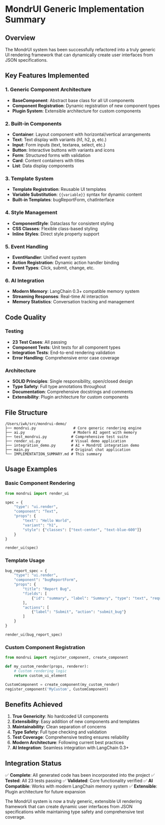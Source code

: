 # MondrUI Generic Implementation Summary

## Overview
The MondrUI system has been successfully refactored into a truly generic UI rendering framework that can dynamically create user interfaces from JSON specifications.

## Key Features Implemented

### 1. Generic Component Architecture
- **BaseComponent**: Abstract base class for all UI components
- **Component Registration**: Dynamic registration of new component types
- **Plugin System**: Extensible architecture for custom components

### 2. Built-in Components
- **Container**: Layout component with horizontal/vertical arrangements
- **Text**: Text display with variants (h1, h2, p, etc.)
- **Input**: Form inputs (text, textarea, select, etc.)
- **Button**: Interactive buttons with variants and icons
- **Form**: Structured forms with validation
- **Card**: Content containers with titles
- **List**: Data display components

### 3. Template System
- **Template Registration**: Reusable UI templates
- **Variable Substitution**: `{{variable}}` syntax for dynamic content
- **Built-in Templates**: bugReportForm, chatInterface

### 4. Style Management
- **ComponentStyle**: Dataclass for consistent styling
- **CSS Classes**: Flexible class-based styling
- **Inline Styles**: Direct style property support

### 5. Event Handling
- **EventHandler**: Unified event system
- **Action Registration**: Dynamic action handler binding
- **Event Types**: Click, submit, change, etc.

### 6. AI Integration
- **Modern Memory**: LangChain 0.3+ compatible memory system
- **Streaming Responses**: Real-time AI interaction
- **Memory Statistics**: Conversation tracking and management

## Code Quality

### Testing
- **23 Test Cases**: All passing
- **Component Tests**: Unit tests for all component types
- **Integration Tests**: End-to-end rendering validation
- **Error Handling**: Comprehensive error case coverage

### Architecture
- **SOLID Principles**: Single responsibility, open/closed design
- **Type Safety**: Full type annotations throughout
- **Documentation**: Comprehensive docstrings and comments
- **Extensibility**: Plugin architecture for custom components

## File Structure

```
/Users/iwk/src/mondrui-demo/
├── mondrui.py                 # Core generic rendering engine
├── ai.py                      # Modern AI agent with memory
├── test_mondrui.py           # Comprehensive test suite
├── render_ui.py              # Visual demo application
├── integration_demo.py       # AI + MondrUI integration demo
├── main.py                   # Original chat application
└── IMPLEMENTATION_SUMMARY.md # This summary
```

## Usage Examples

### Basic Component Rendering
```python
from mondrui import render_ui

spec = {
    "type": "ui.render",
    "component": "Text",
    "props": {
        "text": "Hello World",
        "variant": "h1",
        "style": {"classes": ["text-center", "text-blue-600"]}
    }
}

render_ui(spec)
```

### Template Usage
```python
bug_report_spec = {
    "type": "ui.render",
    "component": "bugReportForm",
    "props": {
        "title": "Report Bug",
        "fields": [
            {"id": "summary", "label": "Summary", "type": "text", "required": True}
        ],
        "actions": [
            {"label": "Submit", "action": "submit_bug"}
        ]
    }
}

render_ui(bug_report_spec)
```

### Custom Component Registration
```python
from mondrui import register_component, create_component

def my_custom_render(props, renderer):
    # Custom rendering logic
    return custom_ui_element

CustomComponent = create_component(my_custom_render)
register_component('MyCustom', CustomComponent)
```

## Benefits Achieved

1. **True Genericity**: No hardcoded UI components
2. **Extensibility**: Easy addition of new components and templates
3. **Maintainability**: Clean separation of concerns
4. **Type Safety**: Full type checking and validation
5. **Test Coverage**: Comprehensive testing ensures reliability
6. **Modern Architecture**: Following current best practices
7. **AI Integration**: Seamless integration with LangChain 0.3+

## Integration Status

✅ **Complete**: All generated code has been incorporated into the project
✅ **Tested**: All 23 tests passing
✅ **Validated**: Core functionality verified
✅ **AI Compatible**: Works with modern LangChain memory system
✅ **Extensible**: Plugin architecture for future expansion

The MondrUI system is now a truly generic, extensible UI rendering framework that can create dynamic user interfaces from JSON specifications while maintaining type safety and comprehensive test coverage.
